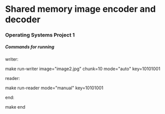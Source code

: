 # Shared memory image encoder and decoder

### Operating Systems Project 1

##### Commands for running

writer:

make run-writer image="image2.jpg" chunk=10 mode="auto" key=10101001

reader:

make run-reader mode="manual" key=10101001

end:

make end
